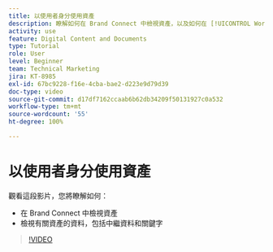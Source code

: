 ```yaml
---
title: 以使用者身分使用資產
description: 瞭解如何在 Brand Connect 中檢視資產，以及如何在 [!UICONTROL Workfront DAM] 中檢視有關資產的資料，包括中繼資料和關鍵字。
activity: use
feature: Digital Content and Documents
type: Tutorial
role: User
level: Beginner
team: Technical Marketing
jira: KT-8985
exl-id: 67bc9228-f16e-4cba-bae2-d223e9d79d39
doc-type: video
source-git-commit: d17df7162ccaab6b62db34209f50131927c0a532
workflow-type: tm+mt
source-wordcount: '55'
ht-degree: 100%

---
```


# 以使用者身分使用資產

觀看這段影片，您將瞭解如何：

* 在 Brand Connect 中檢視資產
* 檢視有關資產的資料，包括中繼資料和關鍵字

>[!VIDEO](https://video.tv.adobe.com/v/335247/?quality=12&learn=on&enablevpops)
